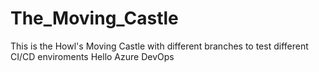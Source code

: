 # The_Moving_Castle
This is the Howl's Moving Castle with different branches to test different CI/CD enviroments
Hello Azure DevOps
